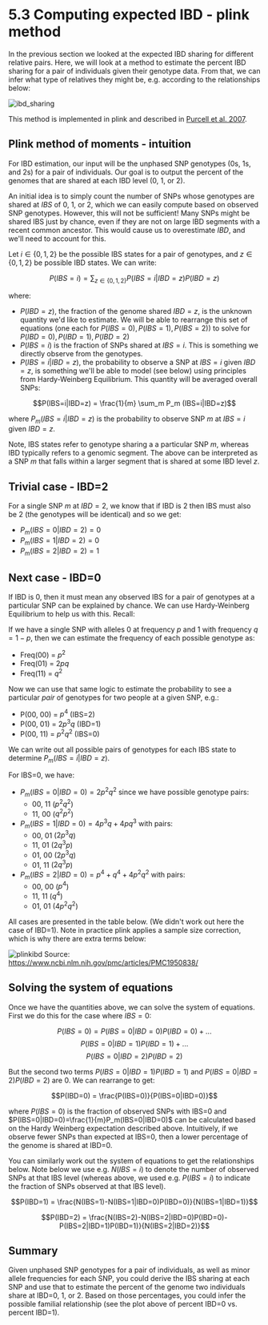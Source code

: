 # 5.3 Computing expected IBD - plink method

In the previous section we looked at the expected IBD sharing for different relative pairs. Here, we will look at a method to estimate the percent IBD sharing for a pair of individuals given their genotype data. From that, we can infer what type of relatives they might be, e.g. according to the relationships below:

![ibd_sharing](images/ibd_sharing.png)

This method is implemented in plink and described in [Purcell et al. 2007](https://www.ncbi.nlm.nih.gov/pmc/articles/PMC1950838/).

## Plink method of moments - intuition

For IBD estimation, our input will be the unphased SNP genotypes (0s, 1s, and 2s) for a pair of individuals. Our goal is to output the percent of the genomes that are shared at each IBD level (0, 1, or 2).

An initial idea is to simply count the number of SNPs whose genotypes are shared at *IBS* of 0, 1, or 2, which we can easily compute based on observed SNP genotypes. However, this will not be sufficient! Many SNPs might be shared IBS just by chance, even if they are not on large IBD segments with a recent common ancestor. This would cause us to overestimate *IBD*, and we'll need to account for this.

Let $i \in \{0, 1, 2\}$ be the possible IBS states for a pair of genotypes, and $z \in \{0, 1, 2\}$ be possible IBD states. We can write:

$$P(IBS=i) = \sum_{z \in \{0, 1, 2\}} P(IBS=i|IBD=z)P(IBD=z)$$

where:
* $P(IBD=z)$, the fraction of the genome shared $IBD=z$, is the unknown quantity we'd like to estimate. We will be able to rearrange this set of equations (one each for $P(IBS=0), P(IBS=1), P(IBS=2))$ to solve for $P(IBD=0), P(IBD=1), P(IBD=2)$
* $P(IBS=i)$ is the fraction of SNPs shared at $IBS=i$. This is something we directly observe from the genotypes.
* $P(IBS=i|IBD=z)$, the probability to observe a SNP at $IBS=i$ given $IBD=z$, is something we'll be able to model (see below) using principles from Hardy-Weinberg Equilibrium. This quantity will be averaged overall SNPs:

$$P(IBS=i|IBD=z) = \frac{1}{m} \sum_m P_m (IBS=i|IBD=z)$$

where $P_m(IBS=i|IBD=z)$ is the probability to observe SNP $m$ at $IBS=i$ given $IBD=z$.

Note, IBS states refer to genotype sharing a a particular SNP $m$, whereas IBD typically refers to a genomic segment. The above can be interpreted as a SNP $m$ that falls within a larger segment that is shared at some IBD level $z$.

## Trivial case - IBD=2

For a single SNP $m$ at $IBD=2$, we know that if IBD is 2 then IBS must also be 2 (the genotypes will be identical) and so we get:

* $P_m(IBS=0|IBD=2) = 0$
* $P_m(IBS=1|IBD=2) = 0$
* $P_m(IBS=2|IBD=2) = 1$

## Next case - IBD=0

If IBD is 0, then it must mean any observed IBS for a pair of genotypes at a particular SNP can be explained by chance. We can use Hardy-Weinberg Equilibrium to help us with this. Recall:

If we have a single SNP with alleles 0 at frequency $p$ and 1 with frequency $q=1-p$, then we can estimate the frequency of each possible genotype as:

* Freq(00) = $p^2$
* Freq(01) = $2pq$
* Freq(11) = $q^2$

Now we can use that same logic to estimate the probability to see a particular *pair* of genotypes for two people at a given SNP, e.g.:

* P(00, 00) = $p^4$ (IBS=2)
* P(00, 01) = $2p^3q$ (IBD=1)
* P(00, 11) = $p^2q^2$ (IBS=0)

We can write out all possible pairs of genotypes for each IBS state to determine $P_m(IBS=i|IBD=z)$.

For IBS=0, we have:
* $P_m(IBS=0|IBD=0) = 2p^2q^2$ since we have possible genotype pairs:
  * 00, 11 ($p^2q^2$)
  * 11, 00 ($q^2p^2$)
* $P_m(IBS=1|IBD=0) = 4p^3q+4pq^3$ with pairs:
  * 00, 01 ($2p^3q$)
  * 11, 01 ($2q^3p$)
  * 01, 00 ($2p^3q$)
  * 01, 11 ($2q^3p$)
* $P_m(IBS=2|IBD=0) = p^4+q^4 + 4p^2q^2$ with pairs:
  * 00, 00 ($p^4$)
  * 11, 11 ($q^4$)
  * 01, 01 ($4p^2q^2$)

All cases are presented in the table below. (We didn't work out here the case of IBD=1). Note in practice plink applies a sample size correction, which is why there are extra terms below:

![plinkibd](images/plinkibd.png)
Source: https://www.ncbi.nlm.nih.gov/pmc/articles/PMC1950838/

## Solving the system of equations

Once we have the quantities above, we can solve the system of equations. First we do this for the case where $IBS=0$:

$$P(IBS=0) = P(IBS=0|IBD=0)P(IBD=0) + ...$$
$$   P(IBS=0|IBD=1)P(IBD=1) + ...$$
$$   P(IBS=0|IBD=2)P(IBD=2)$$

But the second two terms $P(IBS=0|IBD=1)P(IBD=1)$ and $P(IBS=0|IBD=2)P(IBD=2)$ are 0. We can rearrange to get:

$$P(IBD=0) = \frac{P(IBS=0)}{P(IBS=0|IBD=0)}$$

where $P(IBS=0)$ is the fraction of observed SNPs with IBS=0 and $P(IBS=0|IBD=0)=\frac{1}{m}P_m(IBS=0|IBD=0)$ can be calculated based on the Hardy Weinberg expectation described above. Intuitively, if we observe fewer SNPs than expected at IBS=0, then a lower percentage of the genome is shared at IBD=0.

You can similarly work out the system of equations to get the relationships below. Note below we use e.g. $N(IBS=i)$ to denote the number of observed SNPs at that IBS level (whereas above, we used e.g. $P(IBS=i)$ to indicate the fraction of SNPs observed at that IBS level).

$$P(IBD=1) = \frac{N(IBS=1)-N(IBS=1|IBD=0)P(IBD=0)}{N(IBS=1|IBD=1)}$$

$$P(IBD=2) = \frac{N(IBS=2)-N(IBS=2|IBD=0)P(IBD=0)-P(IBS=2|IBD=1)P(IBD=1)}{N(IBS=2|IBD=2)}$$

## Summary

Given unphased SNP genotypes for a pair of individuals, as well as minor allele frequencies for each SNP, you could derive the IBS sharing at each SNP and use that to estimate the percent of the genome two individuals share at IBD=0, 1, or 2. Based on those percentages, you could infer the possible familial relationship (see the plot above of percent IBD=0 vs. percent IBD=1).
